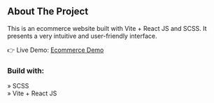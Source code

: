 <h2>About The Project</h2>

<p>This is an ecommerce website built with Vite + React JS and SCSS. It presents a very intuitive and user-friendly interface.</p>

👉 Live Demo: <a href='https://ecommerce-app-dev.vercel.app'>Ecommerce Demo</a>

<h3>Build with:</h3>

» SCSS <br>
» Vite + React JS
